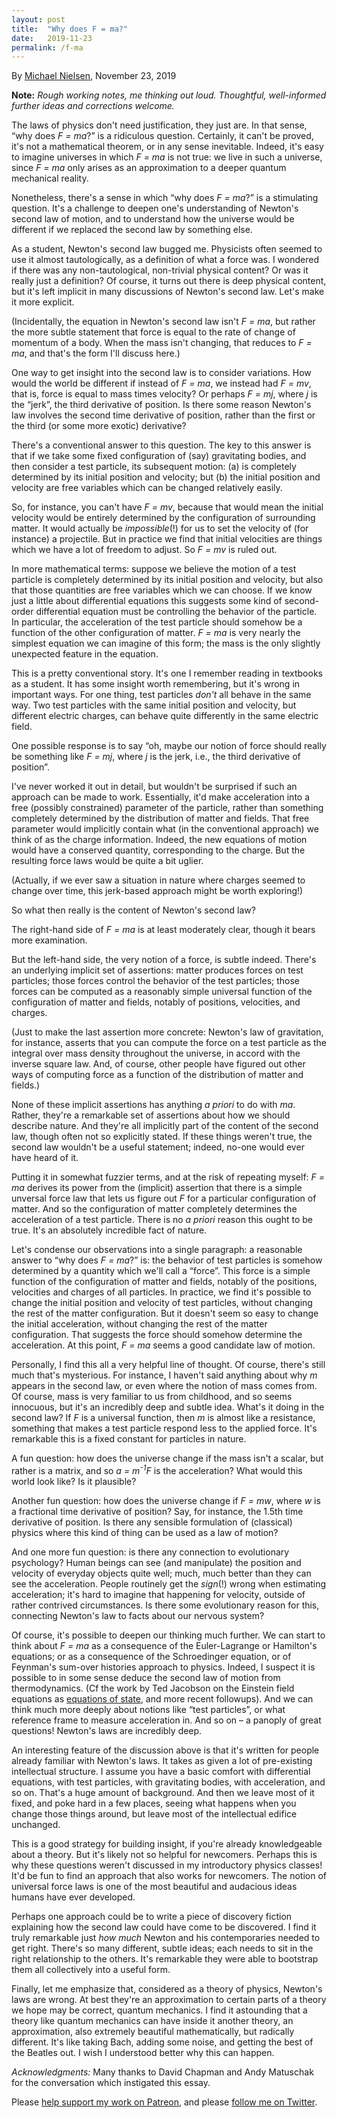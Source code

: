 ```yaml
---
layout: post
title:  "Why does F = ma?"
date:   2019-11-23
permalink: /f-ma
---
```


By <a href="http://michaelnielsen.org">Michael Nielsen</a>, November
23, 2019

**Note:** *Rough working notes, me thinking out loud. Thoughtful,
well-informed further ideas and corrections welcome.*

The laws of physics don't need justification, they just are. In that
sense, &ldquo;why does _F = ma_?&rdquo; is a ridiculous
question. Certainly, it can't be proved, it's not a mathematical
theorem, or in any sense inevitable. Indeed, it's easy to imagine
universes in which _F = ma_ is not true: we live in such a universe,
since _F = ma_ only arises as an approximation to a deeper quantum
mechanical reality.

Nonetheless, there's a sense in which &ldquo;why does _F = ma_?&rdquo;
is a stimulating question. It's a challenge to deepen one's
understanding of Newton's second law of motion, and to understand how
the universe would be different if we replaced the second law by
something else.

As a student, Newton's second law bugged me. Physicists often seemed
to use it almost tautologically, as a definition of what a force was.
I wondered if there was any non-tautological, non-trivial physical
content? Or was it really just a definition? Of course, it turns out
there is deep physical content, but it's left implicit in many
discussions of Newton's second law. Let's make it more explicit.

(Incidentally, the equation in Newton's second law isn't _F = ma_, but
rather the more subtle statement that force is equal to the rate of
change of momentum of a body. When the mass isn't changing, that
reduces to _F = ma_, and that's the form I'll discuss here.)

One way to get insight into the second law is to consider
variations. How would the world be different if instead of _F = ma_,
we instead had _F = mv_, that is, force is equal to mass times
velocity?  Or perhaps _F = mj_, where _j_ is the &ldquo;jerk&rdquo;,
the third derivative of position. Is there some reason Newton's law
involves the second time derivative of position, rather than the first
or the third (or some more exotic) derivative?

There's a conventional answer to this question. The key to this answer
is that if we take some fixed configuration of (say) gravitating
bodies, and then consider a test particle, its subsequent motion: (a)
is completely determined by its initial position and velocity; but (b)
the initial position and velocity are free variables which can be
changed relatively easily.

So, for instance, you can't have _F = mv_, because that would mean the
initial velocity would be entirely determined by the configuration of
surrounding matter. It would actually be _impossible_(!) for us to set
the velocity of (for instance) a projectile. But in practice we find
that initial velocities are things which we have a lot of freedom to
adjust. So _F = mv_ is ruled out.

In more mathematical terms: suppose we believe the motion of a test
particle is completely determined by its initial position and
velocity, but also that those quantities are free variables which we
can choose. If we know just a little about differential equations this
suggests some kind of second-order differential equation must be
controlling the behavior of the particle. In particular, the
acceleration of the test particle should somehow be a function of the
other configuration of matter. _F = ma_ is very nearly the simplest
equation we can imagine of this form; the mass is the only slightly
unexpected feature in the equation.

This is a pretty conventional story. It's one I remember reading in
textbooks as a student. It has some insight worth remembering, but
it's wrong in important ways. For one thing, test particles _don't_
all behave in the same way. Two test particles with the same initial
position and velocity, but different electric charges, can behave
quite differently in the same electric field.

One possible response is to say &ldquo;oh, maybe our notion of force
should really be something like _F = mj_, where _j_ is the jerk, i.e.,
the third derivative of position&rdquo;.

I've never worked it out in detail, but wouldn't be surprised if such
an approach can be made to work. Essentially, it'd make acceleration
into a free (possibly constrained) parameter of the particle, rather
than something completely determined by the distribution of matter and
fields. That free parameter would implicitly contain what (in the
conventional approach) we think of as the charge information. Indeed,
the new equations of motion would have a conserved quantity,
corresponding to the charge. But the resulting force laws would be
quite a bit uglier.

(Actually, if we ever saw a situation in nature where charges seemed
to change over time, this jerk-based approach might be worth
exploring!)

So what then really is the content of Newton's second law?

The right-hand side of _F = ma_ is at least moderately clear, though
it bears more examination.

But the left-hand side, the very notion of a force, is subtle
indeed. There's an underlying implicit set of assertions: matter
produces forces on test particles; those forces control the behavior
of the test particles; those forces can be computed as a reasonably
simple universal function of the configuration of matter and fields,
notably of positions, velocities, and charges.

(Just to make the last assertion more concrete: Newton's law of
gravitation, for instance, asserts that you can compute the force on a
test particle as the integral over mass density throughout the
universe, in accord with the inverse square law. And, of course, other
people have figured out other ways of computing force as a function of
the distribution of matter and fields.)

None of these implicit assertions has anything _a priori_ to do with
_ma_. Rather, they're a remarkable set of assertions about how we
should describe nature. And they're all implicitly part of the content
of the second law, though often not so explicitly stated. If these
things weren't true, the second law wouldn't be a useful statement;
indeed, no-one would ever have heard of it.

Putting it in somewhat fuzzier terms, and at the risk of repeating
myself: _F = ma_ derives its power from the (implicit) assertion that
there is a simple unversal force law that lets us figure out _F_ for a
particular configuration of matter. And so the configuration of matter
completely determines the acceleration of a test particle. There is no
_a priori_ reason this ought to be true. It's an absolutely incredible
fact of nature.

Let's condense our observations into a single paragraph: a reasonable
answer to &ldquo;why does _F = ma_?&rdquo; is: the behavior of test
particles is somehow determined by a quantity which we'll call a
&ldquo;force&rdquo;. This force is a simple function of the
configuration of matter and fields, notably of the positions,
velocities and charges of all particles. In practice, we find it's
possible to change the initial position and velocity of test
particles, without changing the rest of the matter configuration. But
it doesn't seem so easy to change the initial acceleration, without
changing the rest of the matter configuration. That suggests the force
should somehow determine the acceleration. At this point, _F = ma_
seems a good candidate law of motion.

Personally, I find this all a very helpful line of thought. Of course,
there's still much that's mysterious. For instance, I haven't said
anything about why _m_ appears in the second law, or even where the
notion of mass comes from. Of course, mass is very familiar to us from
childhood, and so seems innocuous, but it's an incredibly deep and
subtle idea. What's it doing in the second law? If _F_ is a universal
function, then _m_ is almost like a resistance, something that makes a
test particle respond less to the applied force. It's remarkable this
is a fixed constant for particles in nature.

A fun question: how does the universe change if the mass isn't a
scalar, but rather is a matrix, and so _a = m<sup>-1</sup>F_ is the
acceleration? What would this world look like? Is it plausible?

Another fun question: how does the universe change if _F = mw_, where
_w_ is a fractional time derivative of position? Say, for instance,
the 1.5th time derivative of position. Is there any sensible
formulation of (classical) physics where this kind of thing can be
used as a law of motion?

And one more fun question: is there any connection to evolutionary
psychology?  Human beings can see (and manipulate) the position and
velocity of everyday objects quite well; much, much better than they
can see the acceleration. People routinely get the _sign_(!) wrong
when estimating acceleration; it's hard to imagine that happening for
velocity, outside of rather contrived circumstances. Is there some
evolutionary reason for this, connecting Newton's law to facts about
our nervous system?

Of course, it's possible to deepen our thinking much further. We can
start to think about _F = ma_ as a consequence of the Euler-Lagrange
or Hamilton's equations; or as a consequence of the Schroedinger
equation, or of Feynman's sum-over histories approach to
physics. Indeed, I suspect it is possible to in some sense deduce the
second law of motion from thermodynamics. (Cf the work by Ted Jacobson
on the Einstein field equations as [equations of state](https://arxiv.org/abs/gr-qc/9504004 ), and more
recent followups). And we can think much more deeply about notions
like &ldquo;test particles&rdquo;, or what reference frame to measure
acceleration in. And so on &ndash; a panoply of great questions!
Newton's laws are incredibly deep.

An interesting feature of the discussion above is that it's written
for people already familiar with Newton's laws. It takes as given a
lot of pre-existing intellectual structure. I assume you have a basic
comfort with differential equations, with test particles, with
gravitating bodies, with acceleration, and so on. That's a huge amount
of background. And then we leave most of it fixed, and poke hard in a
few places, seeing what happens when you change those things around,
but leave most of the intellectual edifice unchanged.

This is a good strategy for building insight, if you're already
knowledgeable about a theory. But it's likely not so helpful for
newcomers.  Perhaps this is why these questions weren't discussed in
my introductory physics classes! It'd be fun to find an approach that
also works for newcomers. The notion of universal force laws is one of
the most beautiful and audacious ideas humans have ever developed.

Perhaps one approach could be to write a piece of discovery fiction
explaining how the second law could have come to be discovered. I find
it truly remarkable just _how much_ Newton and his contemporaries
needed to get right. There's so many different, subtle ideas; each
needs to sit in the right relationship to the others. It's remarkable
they were able to bootstrap them all collectively into a useful form.

Finally, let me emphasize that, considered as a theory of physics,
Newton's laws are wrong. At best they're an approximation to certain
parts of a theory we hope may be correct, quantum mechanics. I find it
astounding that a theory like quantum mechanics can have inside it
another theory, an approximation, also extremely beautiful
mathematically, but radically different. It's like taking Bach, adding
some noise, and getting the best of the Beatles out. I wish I
understood better why this can happen.

*Acknowledgments:* Many thanks to David Chapman and Andy Matuschak for
the conversation which instigated this essay.

Please [help support my work on Patreon](https://www.patreon.com/quantumcountry), and
please [follow me on Twitter](https://twitter.com/michael_nielsen).
